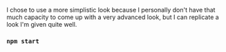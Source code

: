 I chose to use a more simplistic look because I personally don't have that much capacity to come up with a very advanced look, but I can replicate a look I'm given quite well.

### `npm start`
